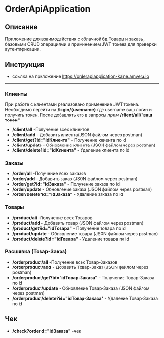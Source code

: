 #  OrderApiApplication
## Описание 
Приложение для взаимодействия с облачной бд Товары и заказы, базовыми CRUD операциями и приминением JWT токена для проверки аутентификации. 

## Инструкция 
- ссылка на приложение https://orderapiapplication-kaine.amvera.io
 ___
### Клиенты
При работе с клиентами реализовано применение JWT токена. Необходимо перейти на **/login/{username}** где username ваш логин и получить токен. После добавлять его в запросы _прим_ **/client/all/"ваш токен"**
- **/client/all** -Получение всех клиентов 
- **/client/add** - Добавить клиента(JSON файлом через postman)
- **/client/get?id="idКлиента"** - Получение клиента по id
- **/client/update** - Обновление клиента (JSON файлом через postman)
- **/client/delete?id="idКлиента"** - Удаление клиента по id

### Заказы

- **/order/all** -Получение всех заказов 
- **/order/add** - Добавить заказ (JSON файлом через postman)
- **/order/get?id="idЗаказа"** - Получение заказа по id
- **/order/update** - Обновление заказа (JSON файлом через postman)
- **/order/delete?id="idЗаказа"** - Удаление заказа по id

### Товары

- **/product/all** -Получение всех Товаров
- **/product/add** - Добавить товар (JSON файлом через postman)
- **/product/get?id="idТовара"** - Получение товара по id
- **/product/update** - Обновление товара (JSON файлом через postman)
- **/product/delete?id="idТовара"** - Удаление товара по id

### Расшивка (Товар-Заказ)

- **/orderproduct/all** -Получение всех Товар-Заказов
- **/orderproduct/add** - Добавить Товар-Заказ (JSON файлом через postman)
- **/orderproduct/get?id="idТовар-Заказа"** - Получение Товар-Заказа по id
- **/orderproduct/update** - Обновление Товар-Заказа (JSON файлом через postman)
- **/orderproduct/delete?id="idТовар-Заказа"** - Удаление Товар-Заказа по id

## Чек

- **/check?orderId="idЗаказа"** -чек
